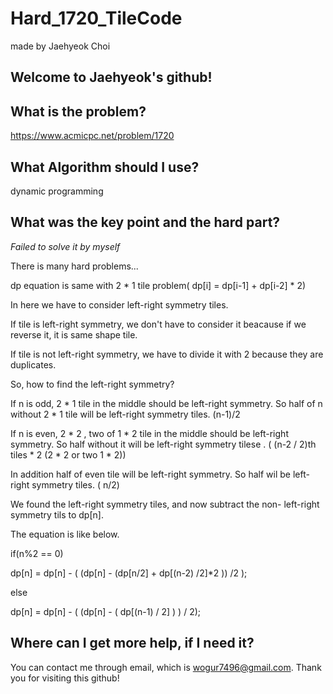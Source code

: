 # Hard_1720_TileCode

made by Jaehyeok Choi

## Welcome to Jaehyeok's github!

## What is the problem?

https://www.acmicpc.net/problem/1720

## What Algorithm should I use?

dynamic programming

## What was the key point and the hard part?

*Failed to solve it by myself*

There is many hard problems...

dp equation is same with 2 * 1 tile problem( dp[i] = dp[i-1] + dp[i-2] * 2)

In here we have to consider left-right symmetry tiles. 

If tile is left-right symmetry, we don't have to consider it beacause if we reverse it, it is same shape tile.

If tile is not left-right symmetry, we have to divide it with 2 because they are duplicates.

So, how to find the left-right symmetry?

If n is odd, 2 * 1 tile in the middle should be left-right symmetry. So half of n without 2 * 1 tile will be left-right symmetry tiles. (n-1)/2

If n is even, 2 * 2 , two of 1 * 2 tile in the middle should be left-right symmetry. So half without it will be left-right symmetry tilese . ( (n-2 / 2)th tiles * 2 (2 * 2 or two 1 * 2))

In addition half of even tile will be left-right symmetry. So half wil be left-right symmetry tiles. ( n/2)

We found the left-right symmetry tiles, and now subtract the non- left-right symmetry tils to dp[n].

The equation is like below.

  if(n%2 == 0)
  
   dp[n] = dp[n] - ( (dp[n] - (dp[n/2] + dp[(n-2) /2]*2 )) /2 );
  
  
  
  else
  
   dp[n] = dp[n] - ( (dp[n] - ( dp[(n-1) / 2] ) ) / 2);
  
  

## Where can I get more help, if I need it?

You can contact me through email, which is wogur7496@gmail.com.
Thank you for visiting this github!
